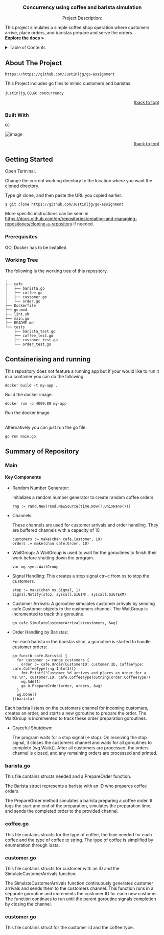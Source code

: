 <a name="readme-top"></a>
<h3 align="center">Concurrency using coffee and barista simulation</h3>

  <p align="center">
  Project Description:
  
  This project simulates a simple coffee shop operation where customers arrive, place orders, and baristas prepare and serve the orders. 
    <br />
    <a href="https://github.com/Justinljg/cofee-shop"><strong>Explore the docs »</strong></a>

</div>



<!-- TABLE OF CONTENTS -->
<details>
  <summary>Table of Contents</summary>
  <ol>
    <li>
      <a href="#about-the-project">About The Project</a>
      <ul>
        <li><a href="#built-with">Built With</a></li>
      </ul>
    </li>
    <li>
      <a href="#getting-started">Getting Started</a>
      <ul>
        <li><a href="#prerequisites">Prerequisites</a></li>
        <li><a href="#working-tree">Working Tree</a></li>
        <li><a href="#running-the-repository-&-testing">Running the repository & Testing</a></li>
      </ul>
    </li>
    <li>
      <a href="#summary-of-repository">Summary of Repository</a></li>
        <ul>
        <li><a href="#main">Main</a></li>
        <li><a href="#sqlc">SQLC</a></li>
        <li><a href="#routes">Routes</a></li>
        <li><a href="#handlers">Handlers</a></li>
      </ul>
  </ol>
</details>



<!-- ABOUT THE PROJECT -->
## About The Project

`https://https://github.com/Justinljg/go-assignment`

This Project includes go files to mimic customers and baristas.

`justinljg`, `GO`,`GO concurrency`

<p align="right">(<a href="#readme-top">back to top</a>)</p>



### Built With


`GO`


![image](https://github.com/user-attachments/assets/c2775a5d-dbfc-4b8b-8872-a99ffa11a9ce)


<p align="right">(<a href="#readme-top">back to top</a>)</p>



<!-- GETTING STARTED -->
## Getting Started

Open Terminal.

Change the current working directory to the location where you want the cloned directory.

Type git clone, and then paste the URL you copied earlier.

    $ git clone https://github.com/Justinljg/go-assignment

More specific instructions can be seen in https://docs.github.com/en/repositories/creating-and-managing-repositories/cloning-a-repository if needed.

### Prerequisites

GO, Docker has to be installed.

### Working Tree

The following is the working tree of this repository.

    .
    ├── cafe
    │   ├── barista.go
    │   ├── coffee.go
    │   ├── customer.go
    │   └── order.go
    ├── Dockerfile
    ├── go.mod
    ├── lint.sh
    ├── main.go
    ├── README.md
    └── tests
        ├── barista_test.go
        ├── coffee_test.go
        ├── customer_test.go
        └── order_test.go


<!-- USAGE EXAMPLES -->
## Containerising and running
This repository does not feature a running app but if your would like to run it in a container you can do the following. 

    docker build -t my-app .
Build the docker image.

    docker run -p 4000:80 my-app
Run the docker image.
<br></br>

Alternatively you can just run the go file.

    go run main.go
## Summary of Repository

### Main

<h4>Key Components</h4>

- Random Number Generator:

  Initializes a random number generator to create random coffee orders.
      
      rng := rand.New(rand.NewSource(time.Now().UnixNano()))
    
- Channels:

  These channels are used for customer arrivals and order handling. They are buffered channels with a capacity of 10.

      customers := make(chan cafe.Customer, 10)
      orders := make(chan cafe.Order, 10)

- WaitGroup:
  A WaitGroup is used to wait for the goroutines to finish their work before shutting down the program.

      var wg sync.WaitGroup

- Signal Handling:
  This creates a stop signal ctr+c from os to stop the customers.

      stop := make(chan os.Signal, 1)
      signal.Notify(stop, syscall.SIGINT, syscall.SIGTERM)

- Customer Arrivals:
  A goroutine simulates customer arrivals by sending cafe.Customer objects to the customers channel. The WaitGroup is incremented to track this goroutine.

      go cafe.SimulateCustomerArrivals(customers, &wg)

- Order Handling by Baristas:

  For each barista in the baristas slice, a goroutine is started to handle customer orders:

      go func(b cafe.Barista) {
        for customer := range customers {
          order := cafe.Order{CustomerID: customer.ID, CoffeeType: cafe.CoffeeType(rng.Intn(3))}
          fmt.Printf("Customer %d arrives and places an order for a %s.\n", customer.ID, cafe.CoffeeTypeToString(order.CoffeeType))
          wg.Add(1)
          go b.PrepareOrder(order, orders, &wg)
        }
        wg.Done()
      }(barista)

Each barista listens on the customers channel for incoming customers, creates an order, and starts a new goroutine to prepare the order. The WaitGroup is incremented to track these order preparation goroutines.

- Graceful Shutdown:

  The program waits for a stop signal (<-stop).
  On receiving the stop signal, it closes the customers channel and waits for all goroutines to complete (wg.Wait()).
  After all customers are processed, the orders channel is closed, and any remaining orders are processed and printed.

### barista.go
  This file contains structs needed and a PrepareOrder function.
  
  The Barista struct represents a barista with an ID who prepares coffee orders.
  
  The PrepareOrder method simulates a barista preparing a coffee order. It logs the start and end of the preparation, simulates the preparation time, and sends the completed order to the provided channel. 
        
### coffee.go
  This file contains structs for the type of coffee, the time needed for each coffee and the type of coffee to string. The type of coffee is simplified by enumeration through ioata.

### customer.go

  This file contains structs for customer with an ID and the SimulateCustomerArrivals function.
  
  The SimulateCustomerArrivals function continuously generates customer arrivals and sends them to the customers channel. This function runs in a separate goroutine and increments the customer ID for each new customer. The function continues to run until the parent goroutine signals completion by closing the channel.

### customer.go

  This file contains struct for the customer id and the coffee type.


